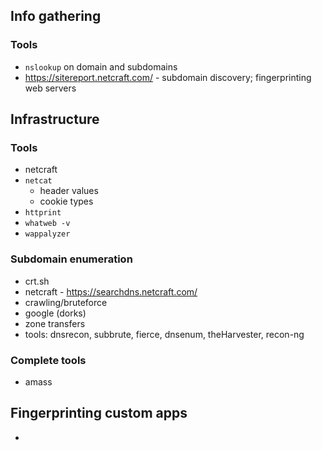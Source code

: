 ## Info gathering
### Tools
* `nslookup` on domain and subdomains
* https://sitereport.netcraft.com/ - subdomain discovery; fingerprinting web servers

## Infrastructure
### Tools
* netcraft
* `netcat`
    * header values
    * cookie types
* `httprint`
* `whatweb -v`
* `wappalyzer`
### Subdomain enumeration
* crt.sh
* netcraft - https://searchdns.netcraft.com/
* crawling/bruteforce
* google (dorks)
* zone transfers
* tools: dnsrecon, subbrute, fierce, dnsenum, theHarvester, recon-ng

### Complete tools
* amass

## Fingerprinting custom apps
*  
